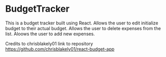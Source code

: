 # BudgetTracker
This is a budget tracker built using React.
Allows the user to edit initialize budget to their actual budget.
Allows the user to delete expenses from the list.
Aloows the user to add new expenses.

Credits to chrisblakely01 
link to repository
https://github.com/chrisblakely01/react-budget-app
